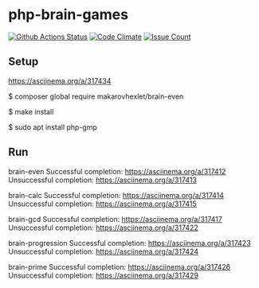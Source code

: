 # php-brain-games
[![Github Actions Status](https://github.com/Mhexlet/php-project-lvl1/workflows/My-GitHubActions/badge.svg)](https://github.com/Mhexlet/php-project-lvl1/actions)
[![Code Climate](https://codeclimate.com/github/Mhexlet/php-project-lvl1/badges/gpa.svg)](https://codeclimate.com/github/Mhexlet/php-project-lvl1)
[![Issue Count](https://codeclimate.com/github/Mhexlet/php-project-lvl1/badges/issue_count.svg)](https://codeclimate.com/github/Mhexlet/php-project-lvl1/issues)

## Setup

https://asciinema.org/a/317434

$ composer global require makarovhexlet/brain-even

$ make install

$ sudo apt install php-gmp

## Run
brain-even
Successful completion: https://asciinema.org/a/317412
Unsuccessful completion: https://asciinema.org/a/317413

brain-calc
Successful completion: https://asciinema.org/a/317414
Unsuccessful completion: https://asciinema.org/a/317415

brain-gcd
Successful completion: https://asciinema.org/a/317417
Unsuccessful completion: https://asciinema.org/a/317422

brain-progression
Successful completion: https://asciinema.org/a/317423
Unsuccessful completion: https://asciinema.org/a/317424

brain-prime
Successful completion: https://asciinema.org/a/317426
Unsuccessful completion: https://asciinema.org/a/317429



